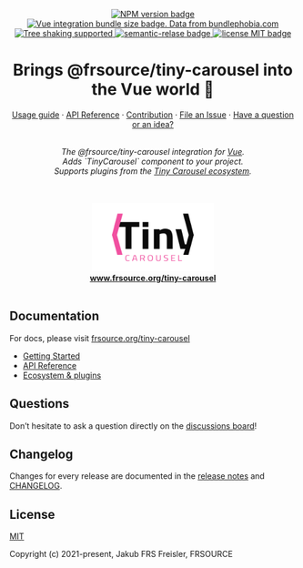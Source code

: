<p align="center">
  <a href="https://www.npmjs.com/package/">
    <img src="https://img.shields.io/npm/v/@frsource/tiny-carousel-vue" alt="NPM version badge">
  </a>
  <a href="https://bundlephobia.com/result?p=@frsource/tiny-carousel-vue" title="Visit bundlephobia for more details!">
    <img src="https://img.shields.io/bundlephobia/minzip/@frsource/tiny-carousel-vue" alt="Vue integration bundle size badge. Data from bundlephobia.com">
  </a>
  <a href="https://bundlephobia.com/result?p=@frsource/tiny-carousel-vue">
    <img src="https://badgen.net/bundlephobia/tree-shaking/@frsource/tiny-carousel-vue" alt="Tree shaking supported">
  </a>
  <a href="https://github.com/semantic-release/semantic-release">
    <img src="https://img.shields.io/badge/%20%20%F0%9F%93%A6%F0%9F%9A%80-semantic--release-e10079.svg" alt="semantic-relase badge">
  </a>
  <a href="https://github.com/FRSOURCE/tiny-carousel/blob/master/LICENSE">
    <img src="https://img.shields.io/github/license/FRSOURCE/tiny-carousel" alt="license MIT badge">
  </a>
</p>

<h1 align="center">Brings @frsource/tiny-carousel into the Vue world 💚</h1>

<p align="center">
  <a href="https://www.frsource.org/tiny-carousel/guide/usage/#vue">Usage guide</a>
  ·
  <a href="https://www.frsource.org/tiny-carousel/api-reference/integration-vue/">API Reference</a>
  ·
  <a href="https://www.frsource.org/tiny-carousel/contribution/">Contribution</a>
  ·
  <a href="https://github.com/FRSOURCE/tiny-carousel/issues">File an Issue</a>
  ·
  <a href="https://github.com/FRSOURCE/tiny-carousel/discussions">Have a question or an idea?</a>
  <br>
</p>

<p align="center">
  <br>
  <i>The @frsource/tiny-carousel integration for <a href="https://vuejs.org">Vue</a>.
    <br>Adds `TinyCarousel` component to your project.
    <br>Supports plugins from the <a href="https://www.frsource.org/tiny-carousel/ecosystem/">Tiny Carousel ecosystem</a>.
    <br>
  <br></i>
  <br>
</p>


<p align="center">
  <img src="https://github.com/FRSOURCE/tiny-carousel/blob/master/src/logo.png" alt="Tiny carousel library logo" height="120px"/>
  <br>
  <a href="https://www.frsource.org/tiny-carousel"><strong>www.frsource.org/tiny-carousel</strong></a>
  <br>
  <br>
</p>


## Documentation

For docs, please visit [frsource.org/tiny-carousel](https://www.frsource.org/tiny-carousel/)

- [Getting Started](https://www.frsource.org/tiny-carousel/guide/usage/#vue)
- [API Reference](https://www.frsource.org/tiny-carousel/api-reference/integration-vue/)
- [Ecosystem & plugins](https://www.frsource.org/tiny-carousel/ecosystem/)

## Questions

Don’t hesitate to ask a question directly on the [discussions board](https://github.com/FRSOURCE/tiny-carousel/discussions)!

## Changelog

Changes for every release are documented in the [release notes](https://github.com/FRSOURCE/tiny-carousel/releases) and [CHANGELOG](https://github.com/FRSOURCE/tiny-carousel/blob/master/packages/vue/CHANGELOG.md).

## License

[MIT](https://opensource.org/licenses/MIT)

Copyright (c) 2021-present, Jakub FRS Freisler, FRSOURCE


